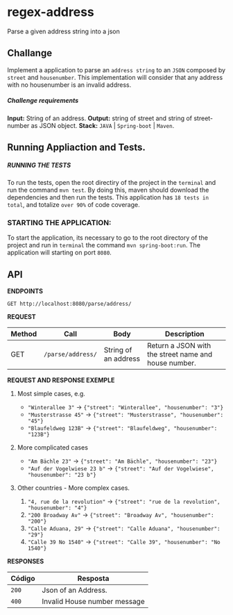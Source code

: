 # regex-address
Parse a given address string into a json


## Challange
Implement a application to parse an `address string` to an `JSON` composed by `street` and `housenumber`. 
This implementation will consider that any address with no housenumber is an invalid address. 

##### Challenge requirements
**Input:** String of an address.
**Output:** string of street and string of street-number as JSON object.
**Stack:** `JAVA` | `Spring-boot` | `Maven`.

## Running Appliaction and Tests.

##### RUNNING THE TESTS
To run the tests, open the root directiry of the project in the `terminal` and run the command `mvn test`.
By doing this, maven should download the dependencies and then run the tests.
This application has `18 tests in total`, and totalize `over 90%` of code coverage.

### STARTING THE APPLICATION:
To start the application, its necessary to go to the root directory of the project and run in `terminal` the command `mvn spring-boot:run`. 
The  application will starting on port `8080`.


## API

**ENDPOINTS**
```
GET http://localhost:8080/parse/address/
```

**REQUEST**

|Method | Call | Body | Description|
|------------ | ------------- | -------------| -------------|
|GET | `/parse/address/` | String of an address | Return a JSON with the street name and house number.


**REQUEST AND RESPONSE EXEMPLE**
1. Most simple cases, e.g.
   * `"Winterallee 3"` -> `{"street": "Winterallee", "housenumber": "3"}`
   * `"Musterstrasse 45"` -> `{"street": "Musterstrasse", "housenumber": "45"}`
   * `"Blaufeldweg 123B"` -> `{"street": "Blaufeldweg", "housenumber": "123B"}`

2. More complicated cases
   * `"Am Bächle 23"` -> `{"street": "Am Bächle", "housenumber": "23"}`
   * `"Auf der Vogelwiese 23 b"` -> `{"street": "Auf der Vogelwiese", "housenumber": "23 b"}`

3. Other countries - More complex cases.
   1. `"4, rue de la revolution"` -> `{"street": "rue de la revolution", "housenumber": "4"}`
   1. `"200 Broadway Av"` -> `{"street": "Broadway Av", "housenumber": "200"}`
   1. `"Calle Aduana, 29"` -> `{"street": "Calle Aduana", "housenumber": "29"}`
   1. `"Calle 39 No 1540"` -> `{"street": "Calle 39", "housenumber": "No 1540"}`


**RESPONSES**

Código | Resposta
------------ | -------------
`200` | Json of an Address.
`400` | Invalid House number message
